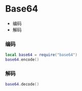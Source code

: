 # Base64

* 编码
* 解码

### 编码
```lua
local base64 = require("base64")
base64.encode()
```

### 解码
```lua
base64.decode()
```